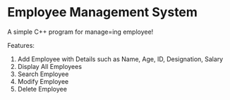 # Employee Management System
A simple C++ program for manage=ing employee!

Features: 
1. Add Employee with Details such as Name, Age, ID, Designation, Salary
2. Display All Employees
3. Search Employee
4. Modify Employee
5. Delete Employee
